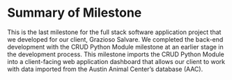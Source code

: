 # Summary of Milestone

This is the last milestone for the full stack software application project that we developed for our client, Grazioso Salvare. We completed the back-end development with the CRUD Python Module milestone at an earlier stage in the development process. This milestone imports the CRUD Python Module into a client-facing web application dashboard that allows our client to work with data imported from the Austin Animal Center’s database (AAC).
